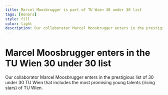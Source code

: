 ```yaml
---
title: Marcel Moosbrugger is part of TU Wien 30 under 30 list
tags: [Honors]  
style: fill
color: light
description: Our collaborator Marcel Moosbrugger enters in the prestigious list of 30 under 30 TU Wien that includes the most promising young talents (rising stars) of TU Wien. 
---
```


# Marcel Moosbrugger enters in the TU Wien 30 under 30 list

Our collaborator Marcel Moosbrugger enters in the prestigious list of 30 under 30 TU Wien that includes the most promising young talents (rising stars) of TU Wien.
